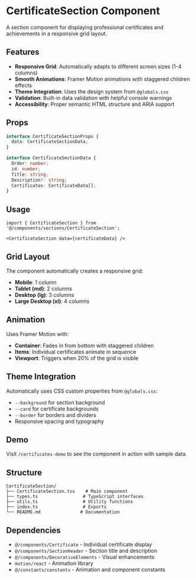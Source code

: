 # CertificateSection Component

A section component for displaying professional certificates and achievements in a responsive grid layout.

## Features

- **Responsive Grid**: Automatically adapts to different screen sizes (1-4 columns)
- **Smooth Animations**: Framer Motion animations with staggered children effects
- **Theme Integration**: Uses the design system from `@globals.css`
- **Validation**: Built-in data validation with helpful console warnings
- **Accessibility**: Proper semantic HTML structure and ARIA support

## Props

```typescript
interface CertificateSectionProps {
  data: CertificateSectionData;
}

interface CertificateSectionData {
  Order: number;
  id: number;
  Title: string;
  Description?: string;
  Certificates: CertificateData[];
}
```

## Usage

```tsx
import { CertificateSection } from '@/components/sections/CertificateSection';

<CertificateSection data={certificateData} />
```

## Grid Layout

The component automatically creates a responsive grid:
- **Mobile**: 1 column
- **Tablet (md)**: 2 columns  
- **Desktop (lg)**: 3 columns
- **Large Desktop (xl)**: 4 columns

## Animation

Uses Framer Motion with:
- **Container**: Fades in from bottom with staggered children
- **Items**: Individual certificates animate in sequence
- **Viewport**: Triggers when 20% of the grid is visible

## Theme Integration

Automatically uses CSS custom properties from `@globals.css`:
- `--background` for section background
- `--card` for certificate backgrounds
- `--border` for borders and dividers
- Responsive spacing and typography

## Demo

Visit `/certificates-demo` to see the component in action with sample data.

## Structure

```
CertificateSection/
├── CertificateSection.tsx    # Main component
├── types.ts                 # TypeScript interfaces
├── utils.ts                 # Utility functions
├── index.ts                 # Exports
└── README.md               # Documentation
```

## Dependencies

- `@/components/Certificate` - Individual certificate display
- `@/components/SectionHeader` - Section title and description
- `@/components/DecorativeElements` - Visual enhancements
- `motion/react` - Animation library
- `@/constants/constants` - Animation and component constants
